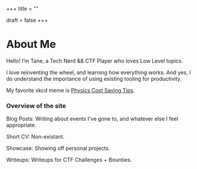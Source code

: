 +++
title = ""

draft = false
+++

# About Me

Hello! I’m Tane, a Tech Nerd && CTF Player who loves Low Level topics. 

I love reinventing the wheel, and learning how everything works. And yes, I do understand the importance of using existing tooling for productivity.

My favorite xkcd meme is [Physics Cost Saving Tips](https://xkcd.com/2649/).

### Overview of the site
Blog Posts: Writing about events I've gone to, and whatever else I feel appropriate.

Short CV: Non-existant.

Showcase: Showing off personal projects.

Writeups: Writeups for CTF Challenges + Bounties.